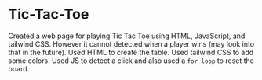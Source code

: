 # Tic-Tac-Toe
Created a web page for playing Tic Tac Toe using HTML, JavaScript, and tailwind CSS. However it cannot detected when a player wins (may
look into that in the future).
Used HTML to create the table.
Used tailwind CSS to add some colors.
Used JS to detect a click and also used a `for loop` to reset the board.
